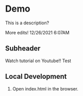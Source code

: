 # Demo

This is a description?

More edits! 12/26/2021 6:07AM

## Subheader

Watch tutorial on Youtube!! Test


## Local Development

1. Open index.html in the browser.